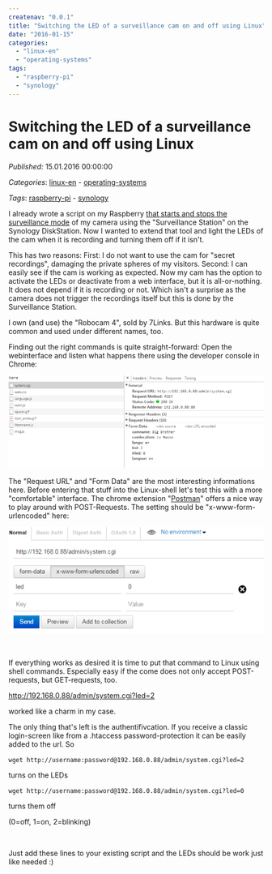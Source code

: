 ```yaml
---
createnav: "0.0.1"
title: "Switching the LED of a surveillance cam on and off using Linux"
date: "2016-01-15"
categories: 
  - "linux-en"
  - "operating-systems"
tags: 
  - "raspberry-pi"
  - "synology"
---
```

# Switching the LED of a surveillance cam on and off using Linux
_Published:_ 15.01.2016 00:00:00

_Categories_: [linux-en](/dotnetwork/en/categories#linux-en) - [operating-systems](/dotnetwork/en/categories#operating-systems)

_Tags_: [raspberry-pi](/dotnetwork/en/tags#raspberry-pi) - [synology](/dotnetwork/en/tags#synology)


I already wrote a script on my Raspberry [that starts and stops the surveillance mode](http://dotnet.work/2016/01/automate-your-synology-surveillancestation-with-some-simple-linux-commands/) of my camera using the "Surveillance Station" on the Synology DiskStation. Now I wanted to extend that tool and light the LEDs of the cam when it is recording and turning them off if it isn't.

This has two reasons: First: I do not want to use the cam for "secret recordings", damaging the private spheres of my visitors. Second: I can easily see if the cam is working as expected. Now my cam has the option to activate the LEDs or deactivate from a web interface, but it is all-or-nothing. It does not depend if it is recording or not. Which isn't a surprise as the camera does not trigger the recordings itself but this is done by the Surveillance Station.

I own (and use) the "Robocam 4", sold by 7Links. But this hardware is quite common and used under different names, too.

Finding out the right commands is quite straight-forward: Open the webinterface and listen what happens there using the developer console in Chrome:

[![konsole](images/konsole.png)](http://dotnet.work/wp-content/uploads/2016/01/konsole.png)

The "Request URL" and "Form Data" are the most interesting informations here. Before entering that stuff into the Linux-shell let's test this with a more "comfortable" interface. The chrome extension "[Postman](https://chrome.google.com/webstore/detail/postman/fhbjgbiflinjbdggehcddcbncdddomop)" offers a nice way to play around with POST-Requests. The setting should be "x-www-form-urlencoded" here:

[![postman](images/postman.png)](http://dotnet.work/wp-content/uploads/2016/01/postman.png)

 

If everything works as desired it is time to put that command to Linux using shell commands. Especially easy if the come does not only accept POST-requests, but GET-requests, too.

http://192.168.0.88/admin/system.cgi?led=2

worked like a charm in my case.

The only thing that's left is the authentifivcation. If you receive a classic login-screen like from a .htaccess password-protection it can be easily added to the url. So
```
wget http://username:password@192.168.0.88/admin/system.cgi?led=2
```

turns on the LEDs
```
wget http://username:password@192.168.0.88/admin/system.cgi?led=0
```

turns them off

(0=off, 1=on, 2=blinking)

 

Just add these lines to your existing script and the LEDs should be work just like needed :)
